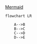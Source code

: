 [Mermaid](https://mermaid-js.github.io/mermaid/#/)


``` mermaid
flowchart LR 

    A-->B
    B-->C
    C-->D
    D-->E


```
